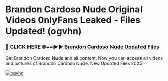 # Brandon Cardoso Nude Original Videos 0nlyFans Leaked - Files Updated! (ogvhn)

<h3>🔴 CLICK HERE 🌐==►► <a href="https://tinyurl.com/52m3yx9h" rel="nofollow">Brandon Cardoso Nude Updated Files</a></h3>

Get Brandon Cardoso Nude and all content. Now you can access all videos and pictures of Brandon Cardoso Nude. New Updated Files 2025!

[![ogvhn](https://i.imgur.com/TnHtlc8.gif)](https://tinyurl.com/52m3yx9h)

